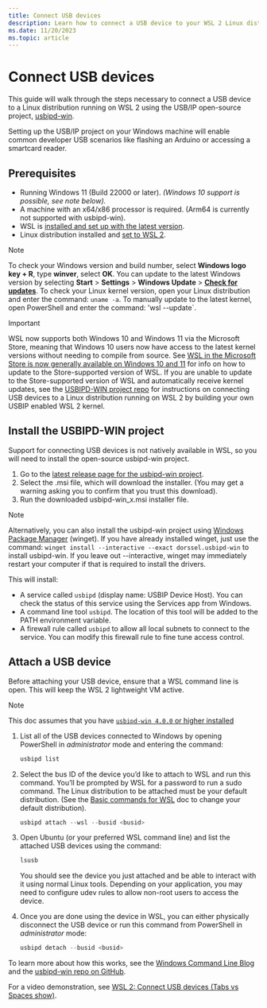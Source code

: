 ```yaml
---
title: Connect USB devices
description: Learn how to connect a USB device to your WSL 2 Linux distribution using usbipd-win.
ms.date: 11/20/2023
ms.topic: article
---
```


# Connect USB devices

This guide will walk through the steps necessary to connect a USB device to a Linux distribution running on WSL 2 using the USB/IP open-source project, [usbipd-win](https://github.com/dorssel/usbipd-win).

Setting up the USB/IP project on your Windows machine will enable common developer USB scenarios like flashing an Arduino or accessing a smartcard reader.

## Prerequisites

- Running Windows 11 (Build 22000 or later). *(Windows 10 support is possible, see note below).*
- A machine with an x64/x86 processor is required. (Arm64 is currently not supported with usbipd-win).
- WSL is [installed and set up with the latest version](./install.md).
- Linux distribution installed and [set to WSL 2](./basic-commands.md#set-wsl-version-to-1-or-2).

> [!NOTE]
> To check your Windows version and build number, select **Windows logo key + R**, type **winver**, select **OK**. You can update to the latest Windows version by selecting **Start** > **Settings** > **Windows Update** > **[Check for updates](ms-settings:windowsupdate)**.
> To check your Linux kernel version, open your Linux distribution and enter the command: `uname -a`. To manually update to the latest kernel, open PowerShell and enter the command: 'wsl --update`.

> [!IMPORTANT]
> WSL now supports both Windows 10 and Windows 11 via the Microsoft Store, meaning that Windows 10 users now have access to the latest kernel versions without needing to compile from source. See [WSL in the Microsoft Store is now generally available on Windows 10 and 11](https://devblogs.microsoft.com/commandline/the-windows-subsystem-for-linux-in-the-microsoft-store-is-now-generally-available-on-windows-10-and-11/) for info on how to update to the Store-supported version of WSL. If you are unable to update to the Store-supported version of WSL and automatically receive kernel updates, see the [USBIPD-WIN project repo](https://github.com/dorssel/usbipd-win/wiki/WSL-support) for instructions on connecting USB devices to a Linux distribution running on WSL 2 by building your own USBIP enabled WSL 2 kernel.

## Install the USBIPD-WIN project

Support for connecting USB devices is not natively available in WSL, so you will need to install the open-source usbipd-win project.

1. Go to the [latest release page for the usbipd-win project](https://github.com/dorssel/usbipd-win/releases).
2. Select the .msi file, which will download the installer. (You may get a warning asking you to confirm that you trust this download).
3. Run the downloaded usbipd-win_x.msi installer file.

> [!NOTE]
> Alternatively, you can also install the usbipd-win project using [Windows Package Manager](/windows/package-manager/winget/) (winget). If you have already installed winget, just use the command: `winget install --interactive --exact dorssel.usbipd-win` to install usbipd-win. If you leave out --interactive, winget may immediately restart your computer if that is required to install the drivers.

This will install:

- A service called `usbipd` (display name: USBIP Device Host). You can check the status of this service using the Services app from Windows.
- A command line tool `usbipd`. The location of this tool will be added to the PATH environment variable.
- A firewall rule called `usbipd` to allow all local subnets to connect to the service. You can modify this firewall rule to fine tune access control.

## Attach a USB device

Before attaching your USB device, ensure that a WSL command line is open.  This will keep the WSL 2 lightweight VM active.

> [!NOTE]
> This doc assumes that you have [`usbipd-win 4.0.0` or higher installed](https://github.com/dorssel/usbipd-win/releases/tag/v4.0.0)

1. List all of the USB devices connected to Windows by opening PowerShell in *administrator* mode and entering the command:

    ```powershell
    usbipd list
    ```

2. Select the bus ID of the device you’d like to attach to WSL and run this command. You’ll be prompted by WSL for a password to run a sudo command. The Linux distribution to be attached must be your default distribution. (See the [Basic commands for WSL](./basic-commands.md#set-default-linux-distribution) doc to change your default distribution).

    ```powershell
    usbipd attach --wsl --busid <busid>
    ```

3. Open Ubuntu (or your preferred WSL command line) and list the attached USB devices using the command:

    ```bash
    lsusb
    ```

    You should see the device you just attached and be able to interact with it using normal Linux tools. Depending on your application, you may need to configure udev rules to allow non-root users to access the device.

4. Once you are done using the device in WSL, you can either physically disconnect the USB device or run this command from PowerShell in *administrator* mode:

    ```powershell
    usbipd detach --busid <busid>
    ```

To learn more about how this works, see the [Windows Command Line Blog](https://devblogs.microsoft.com/commandline/connecting-usb-devices-to-wsl/#how-it-works) and the [usbipd-win repo on GitHub](https://devblogs.microsoft.com/commandline/connecting-usb-devices-to-wsl/#how-it-works).

For a video demonstration, see [WSL 2: Connect USB devices (Tabs vs Spaces show)](https://www.youtube.com/watch?v=I2jOuLU4o8E).
